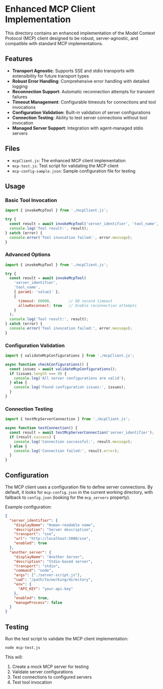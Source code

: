 # Enhanced MCP Client Implementation

This directory contains an enhanced implementation of the Model Context Protocol (MCP) client designed to be robust, server-agnostic, and compatible with standard MCP implementations.

## Features

- **Transport Agnostic**: Supports SSE and stdio transports with extensibility for future transport types
- **Robust Error Handling**: Comprehensive error handling with detailed logging
- **Reconnection Support**: Automatic reconnection attempts for transient failures
- **Timeout Management**: Configurable timeouts for connections and tool invocations
- **Configuration Validation**: Built-in validation of server configurations
- **Connection Testing**: Ability to test server connections without tool invocation
- **Managed Server Support**: Integration with agent-managed stdio servers

## Files

- `mcpClient.js`: The enhanced MCP client implementation
- `mcp-test.js`: Test script for validating the MCP client
- `mcp-config-sample.json`: Sample configuration file for testing

## Usage

### Basic Tool Invocation

```javascript
import { invokeMcpTool } from './mcpClient.js';

try {
  const result = await invokeMcpTool('server_identifier', 'tool_name', { param1: 'value1' });
  console.log('Tool result:', result);
} catch (error) {
  console.error('Tool invocation failed:', error.message);
}
```

### Advanced Options

```javascript
import { invokeMcpTool } from './mcpClient.js';

try {
  const result = await invokeMcpTool(
    'server_identifier', 
    'tool_name', 
    { param1: 'value1' },
    { 
      timeout: 60000,        // 60 second timeout
      allowReconnect: true   // Enable reconnection attempts
    }
  );
  console.log('Tool result:', result);
} catch (error) {
  console.error('Tool invocation failed:', error.message);
}
```

### Configuration Validation

```javascript
import { validateMcpConfigurations } from './mcpClient.js';

async function checkConfigurations() {
  const issues = await validateMcpConfigurations();
  if (issues.length === 0) {
    console.log('All server configurations are valid');
  } else {
    console.log('Found configuration issues:', issues);
  }
}
```

### Connection Testing

```javascript
import { testMcpServerConnection } from './mcpClient.js';

async function testConnection() {
  const result = await testMcpServerConnection('server_identifier');
  if (result.success) {
    console.log('Connection successful:', result.message);
  } else {
    console.log('Connection failed:', result.error);
  }
}
```

## Configuration

The MCP client uses a configuration file to define server connections. By default, it looks for `mcp-config.json` in the current working directory, with fallback to `config.json` (looking for the `mcp_servers` property).

Example configuration:

```json
{
  "server_identifier": {
    "displayName": "Human-readable name",
    "description": "Server description",
    "transport": "sse",
    "url": "http://localhost:5000/sse",
    "enabled": true
  },
  "another_server": {
    "displayName": "Another Server",
    "description": "Stdio-based server",
    "transport": "stdio",
    "command": "node",
    "args": ["./server-script.js"],
    "cwd": "/path/to/working/directory",
    "env": {
      "API_KEY": "your-api-key"
    },
    "enabled": true,
    "manageProcess": false
  }
}
```

## Testing

Run the test script to validate the MCP client implementation:

```bash
node mcp-test.js
```

This will:
1. Create a mock MCP server for testing
2. Validate server configurations
3. Test connections to configured servers
4. Test tool invocation
